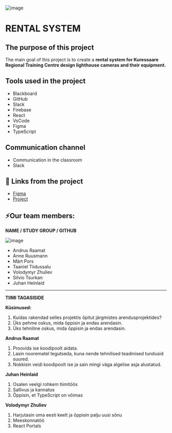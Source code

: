 ![image](https://github.com/araamat/Londid/assets/144334374/9d92e871-8930-4913-93c1-cf9202ad94aa)

# RENTAL SYSTEM

## The purpose of this project
The main goal of this project is to create a **rental system for Kuressaare Regional Training Centre design lighthouse cameras and their equipment.**

## Tools used in the project
- Blackboard
- GitHub
- Slack
- Firebase
- React
- VsCode
- Figma
- TypeScript

## Communication channel
- Communication in the classroom
- Slack

## 📓 Links from the project
- [Figma](https://www.figma.com/file/gwZpTfRnMUKTIN0fgzv1KT/Main-Page?type=design&node-id=0-1&mode=design&t=OqTiGr0K6PCuBodS-0)
- [Project](https://londid-noe-dar-noe-dars-projects.vercel.app?_vercel_share=zcMwXHiEp2c2vdbbZxi9cHj7pB1UYGNZ)

## ⚡Our team members:

**NAME / STUDY GROUP / GITHUB**

![image](https://github.com/araamat/Londid/assets/144334374/80570626-6cc1-40b0-bd24-58a1e9ac1653)

- Andrus Raamat
- Anne Ruusmann
- Märt Pors
- Taaniel Tiidussalu
- Volodymyr Zhuliev
- Silvio Tsurkan
- Juhan Heinlaid
-----------
**TIIMI TAGASISIDE**

**Küsimused:**
1. Kuidas rakendad selles projektis õpitut järgmistes arendusprojektides?
2. Üks pehme oskus, mida õppisin ja endas arendasin.
3. Üks tehniline oskus, mida õppisin ja endas arendasin.

**Andrus Raamat**

1. Proovida ise koodipoolt aidata.
2. Lasin noorematel tegutseda, kuna nende tehnilised teadmised tundusid suured.
3. Nokkisin veidi koodipoolt ise ja sain mingi väga algelise asja alustatud.

**Juhan Heinlaid**

1. Osalen veelgi rohkem tiimitöös
2. Sallivus ja kannatus
3. Õppisin, et TypeScript on võimas

**Volodymyr Zhuliev**
1. Harjutasin oma eesti keelt ja õppisin palju uusi sõnu
2. Meeskonnatöö
3. React Portals
